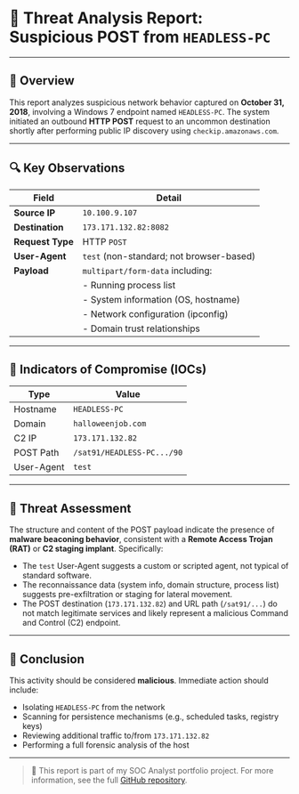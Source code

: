 # 🧪 Threat Analysis Report: Suspicious POST from `HEADLESS-PC`

---

## 📅 Overview

This report analyzes suspicious network behavior captured on **October 31, 2018**, involving a Windows 7 endpoint named `HEADLESS-PC`. The system initiated an outbound **HTTP POST** request to an uncommon destination shortly after performing public IP discovery using `checkip.amazonaws.com`.

---

## 🔍 Key Observations

| Field           | Detail                                 |
|----------------|-----------------------------------------|
| **Source IP**   | `10.100.9.107`                         |
| **Destination** | `173.171.132.82:8082`                  |
| **Request Type**| HTTP `POST`                            |
| **User-Agent**  | `test` (non-standard; not browser-based) |
| **Payload**     | `multipart/form-data` including:       |
|                 | - Running process list                 |
|                 | - System information (OS, hostname)    |
|                 | - Network configuration (ipconfig)     |
|                 | - Domain trust relationships           |

---

## 🚨 Indicators of Compromise (IOCs)

| Type        | Value                                 |
|-------------|----------------------------------------|
| Hostname    | `HEADLESS-PC`                          |
| Domain      | `halloweenjob.com`                     |
| C2 IP       | `173.171.132.82`                       |
| POST Path   | `/sat91/HEADLESS-PC.../90`             |
| User-Agent  | `test`                                 |

---

## 🧠 Threat Assessment

The structure and content of the POST payload indicate the presence of **malware beaconing behavior**, consistent with a **Remote Access Trojan (RAT)** or **C2 staging implant**. Specifically:

- The `test` User-Agent suggests a custom or scripted agent, not typical of standard software.
- The reconnaissance data (system info, domain structure, process list) suggests pre-exfiltration or staging for lateral movement.
- The POST destination (`173.171.132.82`) and URL path (`/sat91/...`) do not match legitimate services and likely represent a malicious Command and Control (C2) endpoint.

---

## 🧾 Conclusion

This activity should be considered **malicious**. Immediate action should include:

- Isolating `HEADLESS-PC` from the network
- Scanning for persistence mechanisms (e.g., scheduled tasks, registry keys)
- Reviewing additional traffic to/from `173.171.132.82`
- Performing a full forensic analysis of the host

---

> 🧩 This report is part of my SOC Analyst portfolio project. For more information, see the full [GitHub repository](https://github.com/JordanPalmer22/SOC-Post-Threat-Analysis).
